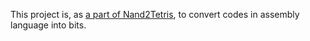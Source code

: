 This project is, as [a part of Nand2Tetris](https://github.com/Scoobi-wisdoom/nand2tetris), to convert codes in assembly language into bits.     

